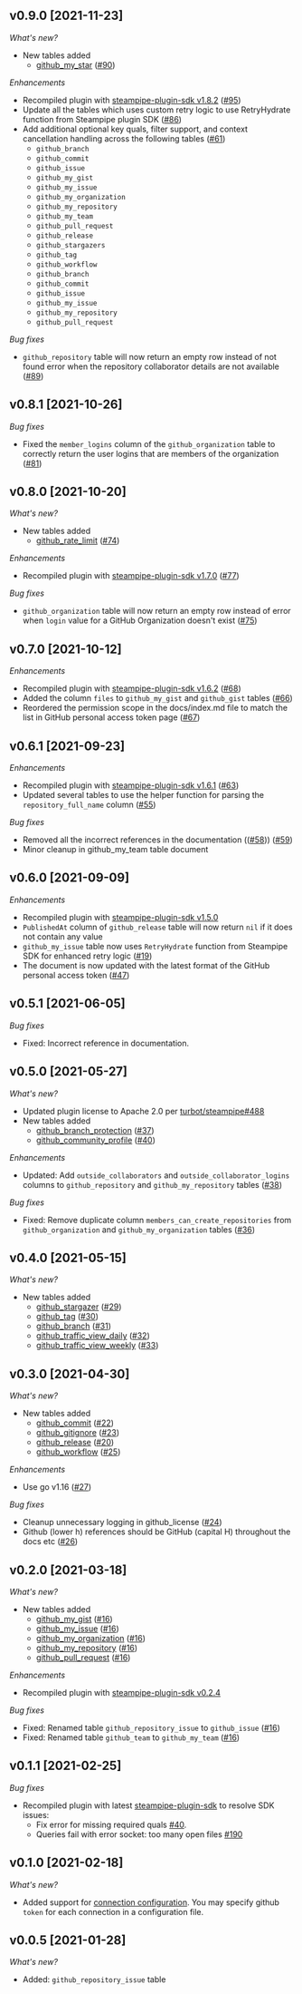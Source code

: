## v0.9.0 [2021-11-23]

_What's new?_

- New tables added
  - [github_my_star](https://hub.steampipe.io/plugins/turbot/github/tables/github_my_star) ([#90](https://github.com/turbot/steampipe-plugin-github/pull/90))

_Enhancements_

- Recompiled plugin with [steampipe-plugin-sdk v1.8.2](https://github.com/turbot/steampipe-plugin-sdk/blob/main/CHANGELOG.md#v182--2021-11-22) ([#95](https://github.com/turbot/steampipe-plugin-github/pull/95))
- Update all the tables which uses custom retry logic to use RetryHydrate function from Steampipe plugin SDK ([#86](https://github.com/turbot/steampipe-plugin-github/pull/86))
- Add additional optional key quals, filter support, and context cancellation handling across the following tables ([#61](https://github.com/turbot/steampipe-plugin-github/pull/61))
  - `github_branch`
  - `github_commit`
  - `github_issue`
  - `github_my_gist`
  - `github_my_issue`
  - `github_my_organization`
  - `github_my_repository`
  - `github_my_team`
  - `github_pull_request`
  - `github_release`
  - `github_stargazers`
  - `github_tag`
  - `github_workflow`
  - `github_branch`
  - `github_commit`
  - `github_issue`
  - `github_my_issue`
  - `github_my_repository`
  - `github_pull_request`

_Bug fixes_

- `github_repository` table will now return an empty row instead of not found error when the repository collaborator details are not available ([#89](https://github.com/turbot/steampipe-plugin-github/pull/89))


## v0.8.1 [2021-10-26]

_Bug fixes_

- Fixed the `member_logins` column of the `github_organization` table to correctly return the user logins that are members of the organization ([#81](https://github.com/turbot/steampipe-plugin-github/pull/81))

## v0.8.0 [2021-10-20]

_What's new?_

- New tables added
  - [github_rate_limit](https://hub.steampipe.io/plugins/turbot/github/tables/github_rate_limit) ([#74](https://github.com/turbot/steampipe-plugin-github/pull/74))

_Enhancements_

- Recompiled plugin with [steampipe-plugin-sdk v1.7.0](https://github.com/turbot/steampipe-plugin-sdk/blob/main/CHANGELOG.md#v170--2021-10-18) ([#77](https://github.com/turbot/steampipe-plugin-github/pull/77))

_Bug fixes_

- `github_organization` table will now return an empty row instead of error when `login` value for a GitHub Organization doesn't exist ([#75](https://github.com/turbot/steampipe-plugin-github/pull/75))

## v0.7.0 [2021-10-12]

_Enhancements_

- Recompiled plugin with [steampipe-plugin-sdk v1.6.2](https://github.com/turbot/steampipe-plugin-sdk/blob/main/CHANGELOG.md#v162--2021-10-08) ([#68](https://github.com/turbot/steampipe-plugin-github/pull/68))
- Added the column `files` to `github_my_gist` and `github_gist` tables ([#66](https://github.com/turbot/steampipe-plugin-github/pull/66))
- Reordered the permission scope in the docs/index.md file to match the list in GitHub personal access token page ([#67](https://github.com/turbot/steampipe-plugin-github/pull/67))

## v0.6.1 [2021-09-23]

_Enhancements_

- Recompiled plugin with [steampipe-plugin-sdk v1.6.1](https://github.com/turbot/steampipe-plugin-sdk/blob/main/CHANGELOG.md#v161--2021-09-21) ([#63](https://github.com/turbot/steampipe-plugin-github/pull/63))
- Updated several tables to use the helper function for parsing the `repository_full_name` column ([#55](https://github.com/turbot/steampipe-plugin-github/pull/55))

_Bug fixes_

- Removed all the incorrect references in the documentation (([#58](https://github.com/turbot/steampipe-plugin-github/pull/58))) ([#59](https://github.com/turbot/steampipe-plugin-github/pull/59))
- Minor cleanup in github_my_team table document

## v0.6.0 [2021-09-09]

_Enhancements_

- Recompiled plugin with [steampipe-plugin-sdk v1.5.0](https://github.com/turbot/steampipe-plugin-sdk/blob/main/CHANGELOG.md#v150--2021-08-06)
- `PublishedAt` column of `github_release` table will now return `nil` if it does not contain any value
- `github_my_issue` table now uses `RetryHydrate` function from Steampipe SDK for enhanced retry logic ([#19](https://github.com/turbot/steampipe-plugin-github/pull/19))
- The document is now updated with the latest format of the GitHub personal access token ([#47](https://github.com/turbot/steampipe-plugin-github/pull/47))

## v0.5.1 [2021-06-05]

_Bug fixes_

- Fixed: Incorrect reference in documentation.

## v0.5.0 [2021-05-27]

_What's new?_

- Updated plugin license to Apache 2.0 per [turbot/steampipe#488](https://github.com/turbot/steampipe/issues/488)
- New tables added
  - [github_branch_protection](https://hub.steampipe.io/plugins/turbot/github/tables/github_branch_protection) ([#37](https://github.com/turbot/steampipe-plugin-github/issues/37))
  - [github_community_profile](https://hub.steampipe.io/plugins/turbot/github/tables/github_community_profile) ([#40](https://github.com/turbot/steampipe-plugin-github/issues/40))

_Enhancements_

- Updated: Add `outside_collaborators` and `outside_collaborator_logins` columns to `github_repository` and `github_my_repository` tables ([#38](https://github.com/turbot/steampipe-plugin-github/issues/38))

_Bug fixes_

- Fixed: Remove duplicate column `members_can_create_repositories` from `github_organization` and `github_my_organization` tables ([#36](https://github.com/turbot/steampipe-plugin-github/pull/36))

## v0.4.0 [2021-05-15]

_What's new?_

- New tables added
  - [github_stargazer](https://hub.steampipe.io/plugins/turbot/github/tables/github_stargazer) ([#29](https://github.com/turbot/steampipe-plugin-github/pull/29))
  - [github_tag](https://hub.steampipe.io/plugins/turbot/github/tables/github_tag) ([#30](https://github.com/turbot/steampipe-plugin-github/pull/30))
  - [github_branch](https://hub.steampipe.io/plugins/turbot/github/tables/github_branch) ([#31](https://github.com/turbot/steampipe-plugin-github/pull/31))
  - [github_traffic_view_daily](https://hub.steampipe.io/plugins/turbot/github/tables/github_traffic_view_daily) ([#32](https://github.com/turbot/steampipe-plugin-github/pull/32))
  - [github_traffic_view_weekly](https://hub.steampipe.io/plugins/turbot/github/tables/github_traffic_view_weekly) ([#33](https://github.com/turbot/steampipe-plugin-github/pull/33))


## v0.3.0 [2021-04-30]

_What's new?_

- New tables added
  - [github_commit](https://hub.steampipe.io/plugins/turbot/github/tables/github_commit) ([#22](https://github.com/turbot/steampipe-plugin-github/pull/22))
  - [github_gitignore](https://hub.steampipe.io/plugins/turbot/github/tables/github_gitignore) ([#23](https://github.com/turbot/steampipe-plugin-github/pull/23))
  - [github_release](https://hub.steampipe.io/plugins/turbot/github/tables/github_release) ([#20](https://github.com/turbot/steampipe-plugin-github/pull/20))
  - [github_workflow](https://hub.steampipe.io/plugins/turbot/github/tables/github_workflow) ([#25](https://github.com/turbot/steampipe-plugin-github/pull/25))

_Enhancements_

- Use go v1.16 ([#27](https://github.com/turbot/steampipe-plugin-github/pull/27))

_Bug fixes_

- Cleanup unnecessary logging in github_license ([#24](https://github.com/turbot/steampipe-plugin-github/pull/24))
- Github (lower h) references should be GitHub (capital H) throughout the docs etc ([#26](https://github.com/turbot/steampipe-plugin-github/pull/26))


## v0.2.0 [2021-03-18]

_What's new?_

- New tables added
  - [github_my_gist](https://hub.steampipe.io/plugins/turbot/github/tables/github_my_gist) ([#16](https://github.com/turbot/steampipe-plugin-github/pull/16))
  - [github_my_issue](https://hub.steampipe.io/plugins/turbot/github/tables/github_my_issue) ([#16](https://github.com/turbot/steampipe-plugin-github/pull/16))
  - [github_my_organization](https://hub.steampipe.io/plugins/turbot/github/tables/github_my_organization) ([#16](https://github.com/turbot/steampipe-plugin-github/pull/16))
  - [github_my_repository](https://hub.steampipe.io/plugins/turbot/github/tables/github_my_repository) ([#16](https://github.com/turbot/steampipe-plugin-github/pull/16))
  - [github_pull_request](https://hub.steampipe.io/plugins/turbot/github/tables/github_pull_request) ([#16](https://github.com/turbot/steampipe-plugin-github/pull/16))

_Enhancements_

- Recompiled plugin with [steampipe-plugin-sdk v0.2.4](https://github.com/turbot/steampipe-plugin-sdk/blob/main/CHANGELOG.md#v024-2021-03-16)

_Bug fixes_

- Fixed: Renamed table `github_repository_issue` to `github_issue` ([#16](https://github.com/turbot/steampipe-plugin-github/pull/16))
- Fixed: Renamed table `github_team` to `github_my_team` ([#16](https://github.com/turbot/steampipe-plugin-github/pull/16))


## v0.1.1 [2021-02-25]

_Bug fixes_

- Recompiled plugin with latest [steampipe-plugin-sdk](https://github.com/turbot/steampipe-plugin-sdk) to resolve SDK issues:
  - Fix error for missing required quals [#40](https://github.com/turbot/steampipe-plugin-sdk/issues/42).
  - Queries fail with error socket: too many open files [#190](https://github.com/turbot/steampipe/issues/190)


## v0.1.0 [2021-02-18]

_What's new?_

- Added support for [connection configuration](https://github.com/turbot/steampipe-plugin-github/blob/main/docs/index.md#connection-configuration). You may specify github `token` for each connection in a configuration file.


## v0.0.5 [2021-01-28]

_What's new?_

- Added: `github_repository_issue` table
